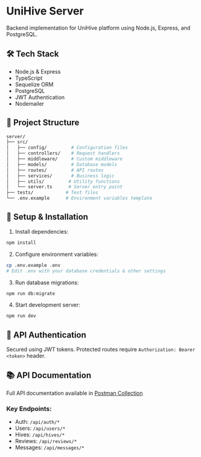 # UniHive Server

Backend implementation for UniHive platform using Node.js, Express, and PostgreSQL.

## 🛠️ Tech Stack

- Node.js & Express
- TypeScript
- Sequelize ORM
- PostgreSQL
- JWT Authentication
- Nodemailer

## 📁 Project Structure

```bash
server/
├── src/
│   ├── config/         # Configuration files
│   ├── controllers/    # Request handlers
│   ├── middleware/     # Custom middleware
│   ├── models/         # Database models
│   ├── routes/         # API routes
│   ├── services/       # Business logic
│   ├── utils/         # Utility functions
│   └── server.ts      # Server entry point
├── tests/            # Test files
└── .env.example      # Environment variables template
```

## 🔧 Setup & Installation

1. Install dependencies:
```bash
npm install
```

2. Configure environment variables:
```bash
cp .env.example .env
# Edit .env with your database credentials & other settings
```

3. Run database migrations:
```bash
npm run db:migrate
```

4. Start development server:
```bash
npm run dev
```

## 🔑 API Authentication

Secured using JWT tokens. Protected routes require `Authorization: Bearer <token>` header.

## 📚 API Documentation

Full API documentation available in [Postman Collection](https://documenter.getpostman.com/view/28591712/2sB2j7epgT)

### Key Endpoints:

- Auth: `/api/auth/*`
- Users: `/api/users/*`
- Hives: `/api/hives/*`
- Reviews: `/api/reviews/*`
- Messages: `/api/messages/*`
